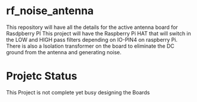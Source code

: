 # rf_noise_antenna
This repository will have all the details for the active antenna board for Rasdpberry PI
This project will have the Raspberry Pi HAT that will switch in the LOW and HIGH pass filters depending on IO-PIN4 on raspberry Pi.
There is also a Isolation transformer on the board to eliminate the DC ground from the antenna and generating noise.
# Projetc Status
This Project is not complete yet busy designing the Boards
